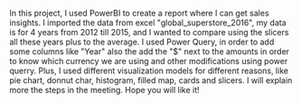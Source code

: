 In this project, I used PowerBI to create a report where I can get sales insights.
I imported the data from excel "global_superstore_2016", my data is for 4 years from 2012 till 2015, and I wanted to compare using the slicers all these years plus to the average.
I used Power Query, in order to add some columns like "Year" also the add the "$" next to the amounts in order to know which currency we are using and other 
modifications using power querry. Plus, I used different visualization models for different reasons, like pie chart, donnut char, histogram, filled map, cards and slicers.
I will explain more the steps in the meeting. 
Hope you will like it!
